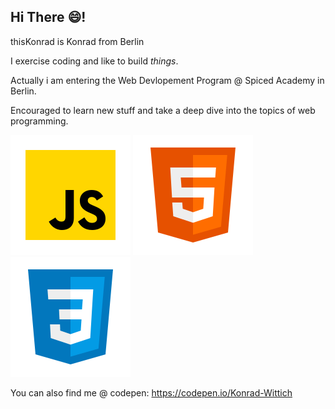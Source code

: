 ## Hi There 😄!

thisKonrad is Konrad from Berlin

I exercise coding and like to build *things*.


Actually i am entering the 
Web Devlopement Program 
@ Spiced Academy in Berlin.

Encouraged to learn new stuff 
and take a deep dive into the 
topics of web programming.


![jS-icon](./icons8-002javascript.svg)  	![jS-icon](./icons8-002html.svg) 	![jS-icon](./icons8-002css.svg)


You can also find me @ codepen:
https://codepen.io/Konrad-Wittich
